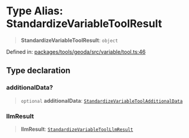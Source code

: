 # Type Alias: StandardizeVariableToolResult

> **StandardizeVariableToolResult**: `object`

Defined in: [packages/tools/geoda/src/variable/tool.ts:46](https://github.com/geodaopenjs/openassistant/blob/0a6a7e7306d75a25dc968b3117f04cb7bd613bec/packages/tools/geoda/src/variable/tool.ts#L46)

## Type declaration

### additionalData?

> `optional` **additionalData**: [`StandardizeVariableToolAdditionalData`](StandardizeVariableToolAdditionalData.md)

### llmResult

> **llmResult**: [`StandardizeVariableToolLlmResult`](StandardizeVariableToolLlmResult.md)

